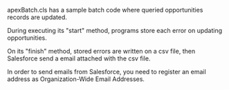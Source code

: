apexBatch.cls has a sample batch code where queried opportunities records are updated.

During executing its "start" method, programs store each error on updating opportunities.

On its "finish" method, stored errors are written on a csv file, 
then Salesforce send a email attached with the csv file.

In order to send emails from Salesforce, you need to register an email address as Organization-Wide Email Addresses. 